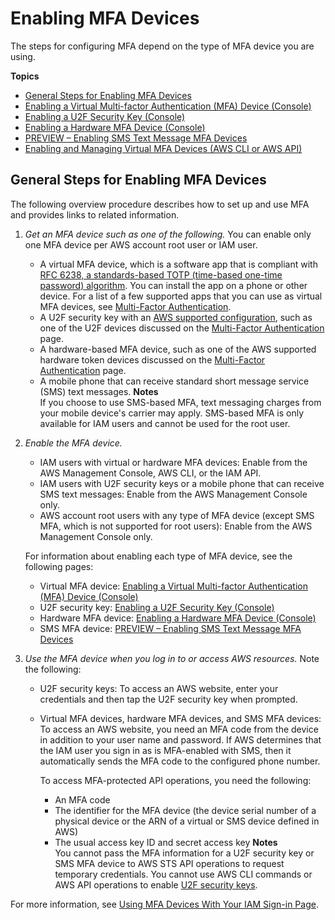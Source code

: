 # Enabling MFA Devices<a name="id_credentials_mfa_enable"></a>

The steps for configuring MFA depend on the type of MFA device you are using\.

**Topics**
+ [General Steps for Enabling MFA Devices](#id_credentials_mfa_enable-overview)
+ [Enabling a Virtual Multi\-factor Authentication \(MFA\) Device \(Console\)](id_credentials_mfa_enable_virtual.md)
+ [Enabling a U2F Security Key \(Console\)](id_credentials_mfa_enable_u2f.md)
+ [Enabling a Hardware MFA Device \(Console\)](id_credentials_mfa_enable_physical.md)
+ [PREVIEW – Enabling SMS Text Message MFA Devices](id_credentials_mfa_enable_sms.md)
+ [Enabling and Managing Virtual MFA Devices \(AWS CLI or AWS API\)](id_credentials_mfa_enable_cliapi.md)

## General Steps for Enabling MFA Devices<a name="id_credentials_mfa_enable-overview"></a>

The following overview procedure describes how to set up and use MFA and provides links to related information\.

1. *Get an MFA device such as one of the following\.* You can enable only one MFA device per AWS account root user or IAM user\.
   + A virtual MFA device, which is a software app that is compliant with [RFC 6238, a standards\-based TOTP \(time\-based one\-time password\) algorithm](https://tools.ietf.org/html/rfc6238)\. You can install the app on a phone or other device\. For a list of a few supported apps that you can use as virtual MFA devices, see [Multi\-Factor Authentication](http://aws.amazon.com/iam/details/mfa/)\.
   + A U2F security key with an [AWS supported configuration](id_credentials_mfa_u2f_supported_configurations.md), such as one of the U2F devices discussed on the [Multi\-Factor Authentication](http://aws.amazon.com/iam/details/mfa/) page\.
   + A hardware\-based MFA device, such as one of the AWS supported hardware token devices discussed on the [Multi\-Factor Authentication](http://aws.amazon.com/iam/details/mfa/) page\.
   + A mobile phone that can receive standard short message service \(SMS\) text messages\.
**Notes**  
If you choose to use SMS\-based MFA, text messaging charges from your mobile device's carrier may apply\. 
SMS\-based MFA is only available for IAM users and cannot be used for the root user\.

1. *Enable the MFA device\.* 
   + IAM users with virtual or hardware MFA devices: Enable from the AWS Management Console, AWS CLI, or the IAM API\.
   + IAM users with U2F security keys or a mobile phone that can receive SMS text messages: Enable from the AWS Management Console only\.
   + AWS account root users with any type of MFA device \(except SMS MFA, which is not supported for root users\): Enable from the AWS Management Console only\.

   For information about enabling each type of MFA device, see the following pages:
   + Virtual MFA device: [Enabling a Virtual Multi\-factor Authentication \(MFA\) Device \(Console\)](id_credentials_mfa_enable_virtual.md)
   + U2F security key: [Enabling a U2F Security Key \(Console\)](id_credentials_mfa_enable_u2f.md) 
   + Hardware MFA device: [Enabling a Hardware MFA Device \(Console\)](id_credentials_mfa_enable_physical.md)
   + SMS MFA device: [PREVIEW – Enabling SMS Text Message MFA Devices](id_credentials_mfa_enable_sms.md)

1. *Use the MFA device when you log in to or access AWS resources\.* Note the following:
   + U2F security keys: To access an AWS website, enter your credentials and then tap the U2F security key when prompted\.
   + Virtual MFA devices, hardware MFA devices, and SMS MFA devices: To access an AWS website, you need an MFA code from the device in addition to your user name and password\. If AWS determines that the IAM user you sign in as is MFA\-enabled with SMS, then it automatically sends the MFA code to the configured phone number\.

     To access MFA\-protected API operations, you need the following:
     + An MFA code
     + The identifier for the MFA device \(the device serial number of a physical device or the ARN of a virtual or SMS device defined in AWS\)
     + The usual access key ID and secret access key
**Notes**  
You cannot pass the MFA information for a U2F security key or SMS MFA device to AWS STS API operations to request temporary credentials\.
You cannot use AWS CLI commands or AWS API operations to enable [U2F security keys](id_credentials_mfa_enable_u2f.md)\.

For more information, see [Using MFA Devices With Your IAM Sign\-in Page](console_sign-in-mfa.md)\. 